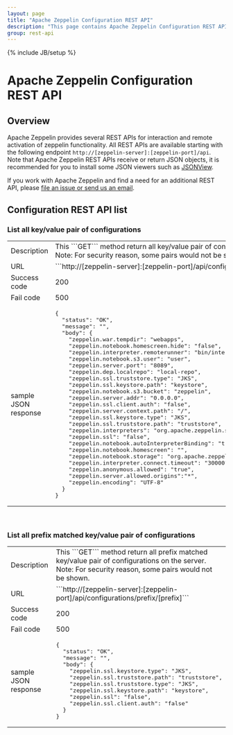 ```yaml
---
layout: page
title: "Apache Zeppelin Configuration REST API"
description: "This page contains Apache Zeppelin Configuration REST API information."
group: rest-api
---
```

<!--
Licensed under the Apache License, Version 2.0 (the "License");
you may not use this file except in compliance with the License.
You may obtain a copy of the License at

http://www.apache.org/licenses/LICENSE-2.0

Unless required by applicable law or agreed to in writing, software
distributed under the License is distributed on an "AS IS" BASIS,
WITHOUT WARRANTIES OR CONDITIONS OF ANY KIND, either express or implied.
See the License for the specific language governing permissions and
limitations under the License.
-->
{% include JB/setup %}

# Apache Zeppelin Configuration REST API

<div id="toc"></div>

## Overview
Apache Zeppelin provides several REST APIs for interaction and remote activation of zeppelin functionality.
All REST APIs are available starting with the following endpoint `http://[zeppelin-server]:[zeppelin-port]/api`. 
Note that Apache Zeppelin REST APIs receive or return JSON objects, it is recommended for you to install some JSON viewers such as [JSONView](https://chrome.google.com/webstore/detail/jsonview/chklaanhfefbnpoihckbnefhakgolnmc).

If you work with Apache Zeppelin and find a need for an additional REST API, please [file an issue or send us an email](http://zeppelin.apache.org/community.html).


## Configuration REST API list

### List all key/value pair of configurations
  <table class="table-configuration">
    <col width="200">
    <tr>
      <td>Description</td>
      <td>This ```GET``` method return all key/value pair of configurations on the server.<br/>
       Note: For security reason, some pairs would not be shown.</td>
    </tr>
    <tr>
      <td>URL</td>
      <td>```http://[zeppelin-server]:[zeppelin-port]/api/configurations/all```</td>
    </tr>
    <tr>
      <td>Success code</td>
      <td>200</td>
    </tr>
    <tr>
      <td> Fail code</td>
      <td> 500 </td>
    </tr>
    <tr>
      <td> sample JSON response
      </td>
      <td>
        <pre>
{
  "status": "OK",
  "message": "",
  "body": {
    "zeppelin.war.tempdir": "webapps",
    "zeppelin.notebook.homescreen.hide": "false",
    "zeppelin.interpreter.remoterunner": "bin/interpreter.sh",
    "zeppelin.notebook.s3.user": "user",
    "zeppelin.server.port": "8089",
    "zeppelin.dep.localrepo": "local-repo",
    "zeppelin.ssl.truststore.type": "JKS",
    "zeppelin.ssl.keystore.path": "keystore",
    "zeppelin.notebook.s3.bucket": "zeppelin",
    "zeppelin.server.addr": "0.0.0.0",
    "zeppelin.ssl.client.auth": "false",
    "zeppelin.server.context.path": "/",
    "zeppelin.ssl.keystore.type": "JKS",
    "zeppelin.ssl.truststore.path": "truststore",
    "zeppelin.interpreters": "org.apache.zeppelin.spark.SparkInterpreter,org.apache.zeppelin.spark.PySparkInterpreter,org.apache.zeppelin.spark.SparkRInterpreter,org.apache.zeppelin.spark.SparkSqlInterpreter,org.apache.zeppelin.spark.DepInterpreter,org.apache.zeppelin.markdown.Markdown,org.apache.zeppelin.angular.AngularInterpreter,org.apache.zeppelin.shell.ShellInterpreter,org.apache.zeppelin.flink.FlinkInterpreter,org.apache.zeppelin.lens.LensInterpreter,org.apache.zeppelin.ignite.IgniteInterpreter,org.apache.zeppelin.ignite.IgniteSqlInterpreter,org.apache.zeppelin.cassandra.CassandraInterpreter,org.apache.zeppelin.geode.GeodeOqlInterpreter,org.apache.zeppelin.kylin.KylinInterpreter,org.apache.zeppelin.elasticsearch.ElasticsearchInterpreter,org.apache.zeppelin.scalding.ScaldingInterpreter",
    "zeppelin.ssl": "false",
    "zeppelin.notebook.autoInterpreterBinding": "true",
    "zeppelin.notebook.homescreen": "",
    "zeppelin.notebook.storage": "org.apache.zeppelin.notebook.repo.VFSNotebookRepo",
    "zeppelin.interpreter.connect.timeout": "30000",
    "zeppelin.anonymous.allowed": "true",
    "zeppelin.server.allowed.origins":"*",
    "zeppelin.encoding": "UTF-8"
  }
}</pre></td>
    </tr>
  </table>

<br/>

### List all prefix matched key/value pair of configurations
  <table class="table-configuration">
    <col width="200">
    <tr>
      <td>Description</td>
      <td>This ```GET``` method return all prefix matched key/value pair of configurations on the server.<br/>
      Note: For security reason, some pairs would not be shown.</td>
    </tr>
    <tr>
      <td>URL</td>
      <td>```http://[zeppelin-server]:[zeppelin-port]/api/configurations/prefix/[prefix]```</td>
    </tr>
    <tr>
      <td>Success code</td>
      <td>200</td>
    </tr>
    <tr>
      <td> Fail code</td>
      <td> 500 </td>
    </tr>
    <tr>
      <td> sample JSON response
      </td>
      <td><pre>
{
  "status": "OK",
  "message": "",
  "body": {
    "zeppelin.ssl.keystore.type": "JKS",
    "zeppelin.ssl.truststore.path": "truststore",
    "zeppelin.ssl.truststore.type": "JKS",
    "zeppelin.ssl.keystore.path": "keystore",
    "zeppelin.ssl": "false",
    "zeppelin.ssl.client.auth": "false"
  }
}</pre>
      </td>
    </tr>
  </table>
